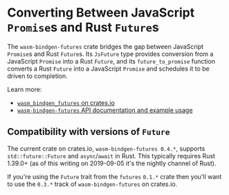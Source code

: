 # Converting Between JavaScript `Promise`s and Rust `Future`s

The `wasm-bindgen-futures` crate bridges the gap between JavaScript `Promise`s
and Rust `Future`s. Its `JsFuture` type provides conversion from a JavaScript
`Promise` into a Rust `Future`, and its `future_to_promise` function converts a
Rust `Future` into a JavaScript `Promise` and schedules it to be driven to
completion.

Learn more:

* [`wasm_bindgen_futures` on crates.io][crate]
* [`wasm-bindgen-futures` API documentation and example usage][docs]

[crate]: https://crates.io/crates/wasm-bindgen-futures
[docs]: https://rustwasm.github.io/wasm-bindgen/api/wasm_bindgen_futures/

## Compatibility with versions of `Future`

The current crate on crates.io, `wasm-bindgen-futures 0.4.*`, supports
`std::future::Future` and `async`/`await` in Rust. This typically requires Rust
1.39.0+ (as of this writing on 2019-09-05 it's the nightly channel of Rust).

If you're using the `Future` trait from the `futures` `0.1.*` crate then you'll
want to use the `0.3.*` track of `wasm-bindgen-futures` on crates.io.
